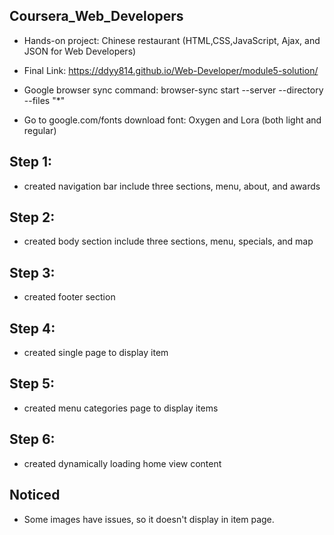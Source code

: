 
## Coursera_Web_Developers
- Hands-on project: Chinese restaurant (HTML,CSS,JavaScript, Ajax, and JSON for Web Developers)
- Final Link: https://ddyy814.github.io/Web-Developer/module5-solution/

- Google browser sync command: browser-sync start --server --directory --files "*"
- Go to google.com/fonts download font: Oxygen and Lora (both light and regular)

## Step 1:
- created navigation bar include three sections, menu, about, and awards

## Step 2:
- created body section include three sections, menu, specials, and map

## Step 3:
- created footer section

## Step 4:
- created single page to display item

## Step 5: 
- created menu categories page to display items

## Step 6:
- created dynamically loading home view content

## Noticed
- Some images have issues, so it doesn't display in item page.
